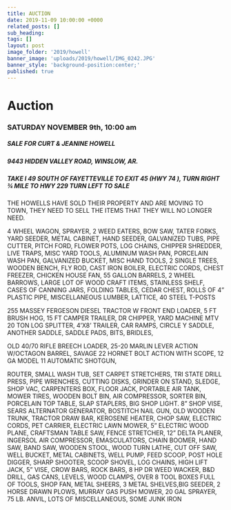 ```yaml
---
title: AUCTION
date: 2019-11-09 10:00:00 +0000
related_posts: []
sub_heading:  
tags: []
layout: post
image_folder: '2019/howell'
banner_image: 'uploads/2019/howell/IMG_0242.JPG'
banner_style: 'background-position:center;'
published: true
---
```

# Auction
### SATURDAY NOVEMBER 9th, 10:00 am
##### SALE FOR CURT & JEANINE HOWELL
##### 9443 HIDDEN VALLEY ROAD, WINSLOW, AR.
##### TAKE I 49 SOUTH OF FAYETTEVILLE TO EXIT 45 (HWY 74 ), TURN RIGHT ¾ MILE TO HWY 229 TURN LEFT TO SALE

<!--break-->
THE HOWELLS HAVE SOLD THEIR PROPERTY AND ARE MOVING TO TOWN, THEY NEED TO SELL THE ITEMS THAT THEY WILL NO LONGER NEED.

4 WHEEL WAGON, SPRAYER, 2 WEED EATERS, BOW SAW, TATER FORKS, YARD SEEDER, METAL CABINET, HAND SEEDER, GALVANIZED TUBS, PIPE CUTTER, PITCH FORD, FLOWER POTS, LOG CHAINS, CHIPPER SHREDDER, LIVE TRAPS, MISC  YARD TOOLS, ALUMINUM WASH PAN, PORCELAIN WASH PAN, GALVANIZED BUCKET, MISC HAND TOOLS, 2 SINGLE TREES, WOODEN BENCH, FLY ROD, CAST IRON BOILER, ELECTRIC CORDS, CHEST FREEZER, CHICKEN HOUSE FAN, 55 GALLON BARRELS, 2 WHEEL BARROWS, LARGE LOT OF WOOD CRAFT ITEMS, STAINLESS SHELF, CASES OF CANNING JARS, FOLDING TABLES, CEDAR CHEST, ROLLS OF 4” PLASTIC PIPE, MISCELLANEOUS LUMBER, LATTICE, 40 STEEL T-POSTS

255 MASSEY FERGESON DIESEL TRACTOR W FRONT END LOADER, 5 FT BRUSH HOG, 
15 FT CAMPER TRAILER, DR CHIPPER, YARD MACHINE MTV 20 TON LOG SPLITTER, 4’X8’ TRAILER, CAR RAMPS, CIRCLE Y SADDLE, ANOTHER SADDLE, SADDLE PADS, BITS, BRIDLES, 

OLD 40/70 RIFLE BREECH LOADER, 25-20 MARLIN LEVER ACTION W/OCTAGON BARREL,  SAVAGE 22 HORNET BOLT ACTION WITH SCOPE, 12 GA MODEL 11 AUTOMATIC SHOTGUN, 

ROUTER, SMALL WASH TUB, SET CARPET STRETCHERS, TRI STATE DRILL PRESS, PIPE WRENCHES, CUTTING DISKS, GRINDER ON STAND, SLEDGE, SHOP VAC, CARPENTERS BOX, FLOOR JACK, PORTABLE AIR TANK, MOWER TIRES, WOODEN BOLT BIN, AIR COMPRESSOR, SORTER BIN, PORCELAIN TOP TABLE, SLAP STAPLERS, BIG SHOP LIGHT. 8” SHOP VISE, SEARS ALTERNATOR GENERATOR, BOSTITCH NAIL GUN, OLD WOODEN TRUNK, TRACTOR DRAW BAR, KEROSENE HEATER, CHOP SAW, ELECTRIC CORDS, PET CARRIER, ELECTRIC LAWN MOWER, 5” ELECTRIC WOOD PLANE, CRAFTSMAN TABLE SAW, FENCE STRETCHER, 12” DELTA PLANER, INGERSOL AIR COMPRESSOR, EMASCULATORS, CHAIN BOOMER, HAND SAW, BAND SAW, WOODEN STOOL, WOOD TURN LATHE, CUT OFF SAW, WELL BUCKET, METAL CABINETS, WELL PUMP, FEED SCOOP, POST HOLE DIGGER, SHARP SHOOTER, SCOOP SHOVEL, LOG CHAINS, HIGH LIFT JACK, 5” VISE, CROW BARS, ROCK BARS, 8 HP DR WEED WACKER, B&D DRILL, GAS CANS, LEVELS, WOOD CLAMPS, OVER 8 TOOL BOXES FULL OF TOOLS, SHOP FAN, METAL SHEERS, 3 METAL SHELVES,BIG SEEDER, 2 HORSE DRAWN PLOWS, MURRAY GAS PUSH MOWER, 20 GAL SPRAYER, 75 LB. ANVIL, LOTS OF MISCELLANEOUS, SOME JUNK IRON